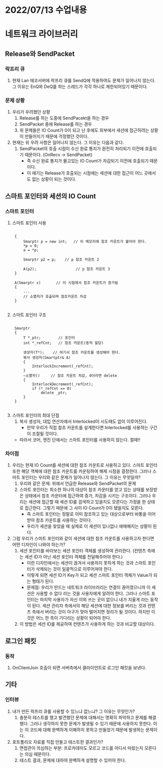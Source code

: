 # 2022/07/13 수업내용
# 네트워크 라이브러리
## Release와 SendPacket
### 락프리 큐
1. 현재 Lan 에코서버에 락프리 큐를 SendQ에 적용하여도 문제가 일어나지 않는다. 그 이유는 EnQ와 DeQ를 하는 스레드가 각각 하나로 제한되어있기 때문이다.

### 문제 상황
1. 우리가 우려했던 상황
    1) Release를 하는 도중에 SendPacekt을 하는 경우
    2) SendPacket 중에 Release를 하는 경우
    3) 위 문제들은 IO Count가 0이 되고 난 후에도 외부에서 세션에 접근하려는 상황이 만들어지기 때문에 걱정했던 것이다.
2. 현재는 위 우려 사항은 일어나지 않는다. 그 이유는 다음과 같다. 
    1) SendPacket의 호출 시점이 수신 완료 통지가 완전히 처리되기 이전에 호출되기 때문이다. (OnRecv -> SendPacket)
        * 즉 수신 완료 통지가 물고있는 IO Count가 차감되기 이전에 호출되기 때문이다.
        * 이 얘기는 Release가 호출되는 시점에는 세션에 대한 접근이 어느 곳에서도 없는 상황이 되는 것이다.

## 스마트 포인터와 세션의 IO Count
### 스마트 포인터
1. 스마트 포인터 사용
    <pre><code>
    {
        Smarptr<int> p = new int;   // 이 메모리에 참조 카운트가 붙어야 한다.
        *p = 0;
        a = *p;

        Smarptr<int> p2 = p;    // p 참조 카운트 2

        A(p2);                  // p 참조 카운트 3
    }
    
    A(Smarptr<int> x)       // 이 시점에서 참조 카운트가 증가됨
    {
        ...
        // 소멸자가 호출되며 참조카운트 차감
    }
    </code></pre>
2. 스마트 포인터 구조
    <pre><code>
    Smarptr<T> 
    {
        T *_ptr;        // 포인터
        int *_refCnt;   // 참조 카운트(동적 할당)
        
        생성자(T*);    // 여기서 참조 카운트를 생성해야 한다.
        복사 생성자(Smartptr<T>& A)
        {
            InterlockIncrement(_refCnt);
        }
        ~소멸자()     // 참조 카운트 차감, 0이라면 delete
        {
            InterlockDecrement(_refCnt);
            if (*_refCnt == 0)
                delete _ptr;
        }
    }
    </code></pre>
3. 스마트 포인터의 최대 단점
    1) 복사 생성자, 대입 연산자에서 Interlocked이 시도때도 없이 이루어진다.
        * 만약 우리가 직접 참조 카운트를 설계한다면 Interlocked를 사용하는 구간이 조절될 것이다.
    * 따라서 코어, 엔진 단에서는 스마트 포인터를 사용하지 않는다. 절때!!

### 차이점
1. 우리는 현재 IO Count를 세션에 대한 참조 카운트로 사용하고 있다. 스마트 포인터 또한 해당 객체에 대한 참조 카운트를 카운팅하여 해제 시점을 결정한다. 그러나 스마트 포인터는 우리와 같은 문제가 일어나지 않는다. 그 이유는 무엇일까?
    1) 우리와 같은 문제: 위에서 언급한 Release와 SendPacket의 문제
    2) 스마트 포인터는 최소한 하나의 대상이 참조 카운터를 얻고 있는 상태를 보장받은 상태에서 참조 카운터에 접근하여 증가, 차감을 시키는 구조이다. 그러나 우리는 세션에 접근할 때 세션 ID를 검색하고 있을지도 모른다는 가정을 한 상태로 접근한다. 그렇기 때문에 그 사이 IO Count가 0이 됐을지도 모른다.
        * 즉 스마트 포인터는 정말로 이미 참조하고 있는 대상으로부터 바통을 이어받아 참조 카운트를 사용하는 것이다.
        * 우리가 세션을 찾았을 때 실제로 이 세션이 있나없나 애매해지는 상황이 된다.
2. 그럼 우리가 스마트 포인터와 같이 세션에 대한 참조 카운트를 사용하고자 한다면 어떤 디자인이 나와야 하는가?
    1) 세션 포인터를 바라보는 세션 포인터 객체를 생성하여 관리한다. (컨텐츠 측에는 세션 ID가 아닌 세션 포인터 객체를 전달해주어야 한다.)
        * 이런 디자인에서는 세션이 끊겨서 사용하지 못하게 하는 것과 스마트 포인터가 삭제되는 것이 일괄적으로 이루어져야 한다.
        * 이렇게 되면 세션 ID가 Key가 되고 세션 스마트 포인터 객체가 Value가 되는 형태가 된다.
        * 문제점: 우리가 만드는 네트워크 라이브러리는 연결이 끊어졌으니까 이 세션은 사용할 수 없다 라는 것을 사용자에게 알려야 한다. 그러나 스마트 포인터는 마지막 사용자가 자신 이외 쓰는 곳이 없으니 내가 지울게 라는 동작이 된다. 세션 관리자 측에서의 해당 세션에 대한 정보를 버리는 것과 컨텐츠 측에서 버리는 것이 아구가 맞아 떨어지면 정리가 될 것이다. 하지만 이것은 어느 한 측이 기다리는 상황이 되어야 한다.
    2) 이 방법은 세션 ID를 제공하여 컨텐츠가 사용하게 하는 것과 비교할 대상이다.
        
## 로그인 패킷
### 동작
1. OnClientJoin 호출이 되면 서버측에서 클라이언트로 로그인 패킷을 보낸다.

## 기타
### 인터뷰
1. 내가 만든 락프리 큐를 사용할 수 있느냐 없느냐? 그 이유는 무엇인가?
    1) 충분히 테스트를 했고 발견했던 문제에 대해서는 명확히 파악하고 문제를 해결했다. 그러나 생각하지 못한 문제가 발생될 수 있기 때문에 사용하지 못한다. 이는 이 코드에 대해 완벽하게 이해하지 못하고 만들었기 때문에 발생하는 문제이다.
2. 포트폴리오 자료를 직접 만들고 테스트한 결과인가?
    1) 면접관이 의심하는 부분: 프로카데미도 모르고 코드를 어디서 따왔는지 모른다는 의심 때문이다.
    2) 테스트 결과, 문제에 대하여 완벽하게 설명할 수 있어야 한다.
